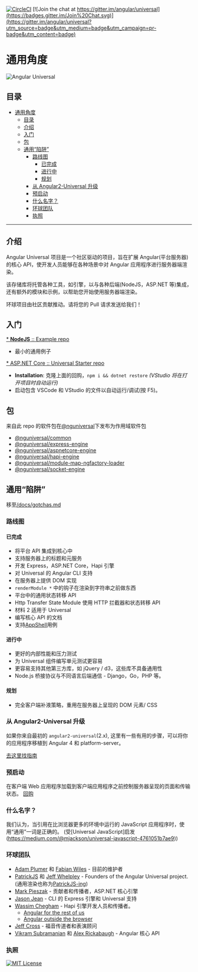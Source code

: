 [![CircleCI](https://circleci.com/gh/angular/universal/tree/master.svg?style=shield)](https://circleci.com/gh/angular/universal/tree/master)
[![Join the chat at https://gitter.im/angular/universal](https://badges.gitter.im/Join%20Chat.svg)](https://gitter.im/angular/universal?utm_source=badge&utm_medium=badge&utm_campaign=pr-badge&utm_content=badge)

# 通用角度

![Angular Universal](https://angular.io/generated/images/marketing/concept-icons/universal.png)

## 目录

- [通用角度](#%E9%80%9A%E7%94%A8%E8%A7%92%E5%BA%A6)
  - [目录](#%E7%9B%AE%E5%BD%95)
  - [介绍](#%E4%BB%8B%E7%BB%8D)
  - [入门](#%E5%85%A5%E9%97%A8)
  - [包](#%E5%8C%85)
  - [通用“陷阱”](#%E9%80%9A%E7%94%A8%E9%99%B7%E9%98%B1)
    - [路线图](#%E8%B7%AF%E7%BA%BF%E5%9B%BE)
      - [已完成](#%E5%B7%B2%E5%AE%8C%E6%88%90)
      - [进行中](#%E8%BF%9B%E8%A1%8C%E4%B8%AD)
      - [规划](#%E8%A7%84%E5%88%92)
    - [从 Angular2-Universal 升级](#%E4%BB%8E-angular2-universal-%E5%8D%87%E7%BA%A7)
    - [预启动](#%E9%A2%84%E5%90%AF%E5%8A%A8)
    - [什么名字？](#%E4%BB%80%E4%B9%88%E5%90%8D%E5%AD%97)
    - [环球团队](#%E7%8E%AF%E7%90%83%E5%9B%A2%E9%98%9F)
    - [执照](#%E6%89%A7%E7%85%A7)

---

## 介绍

Angular Universal 项目是一个社区驱动的项目，旨在扩展 Angular(平台服务器)的核心 API，使开发人员能够在各种场景中对 Angular 应用程序进行服务器端渲染。

该存储库将托管各种工具，如引擎，以与各种后端(NodeJS，ASP.NET 等)集成，还有额外的模块和示例，以帮助您开始使用服务器端渲染。

环球项目由社区贡献推动。请将您的 Pull 请求发送给我们！

## 入门

[\* **NodeJS** :: Example repo](https://github.com/angular/universal-starter)

- 最小的通用例子

[\* ASP.NET Core :: Universal Starter repo](https://github.com/MarkPieszak/aspnetcore-angular2-universal)

- **Installation**: 克隆上面的回购，`npm i && dotnet restore` _(VStudio 将在打开项目时自动运行)_
- 启动包含 VSCode 和 VStudio 的文件以自动运行/调试(按 F5)。

## 包

来自此 repo 的软件包在[@nguniversal](https://www.npmjs.com/search?q=%40nguniversal)下发布为作用域软件包

- [@nguniversal/common](/modules/common/README.md)
- [@nguniversal/express-engine](/modules/express-engine/README.md)
- [@nguniversal/aspnetcore-engine](/modules/aspnetcore-engine/README.md)
- [@nguniversal/hapi-engine](/modules/hapi-engine/README.md)
- [@nguniversal/module-map-ngfactory-loader](/modules/module-map-ngfactory-loader)
- [@nguniversal/socket-engine](/modules/socket-engine)

## 通用“陷阱”

移至[/docs/gotchas.md](/docs/gotchas.md)

### 路线图

#### 已完成

- 将平台 API 集成到核心中
- 支持服务器上的标题和元服务
- 开发 Express，ASP.NET Core，Hapi 引擎
- 对 Universal 的 Angular CLI 支持
- 在服务器上提供 DOM 实现
- `renderModule *` 中的钩子在渲染到字符串之前做东西
- 平台中的通用状态转移 API
- Http Transfer State Module 使用 HTTP 拦截器和状态转移 API
- 材料 2 适用于 Universal
- 编写核心 API 的文档
- 支持[AppShell](https://developers.google.com/web/updates/2015/11/app-shell)用例

#### 进行中

- 更好的内部性能和压力测试
- 为 Universal 组件编写单元测试更容易
- 更容易支持其他第三方库，如 jQuery / d3，这些库不具备通用性
- Node.js 桥接协议与不同语言后端通信 - Django，Go，PHP 等。

#### 规划

- 完全客户端补液策略，重用在服务器上呈现的 DOM 元素/ CSS

### 从 Angular2-Universal 升级

如果你来自最初的 `angular2-universal`(2.x), 这里有一些有用的步骤，可以将你的应用程序移植到 Angular 4 和 platform-server。

[去这里找指南](/docs/angular2-universal-migration.md)

### 预启动

在客户端 Web 应用程序加载到客户端应用程序之前控制服务器呈现的页面和传输状态。 [回购](https://github.com/angular/preboot)

### 什么名字？

我们认为，当引用在比浏览器更多的环境中运行的 JavaScript 应用程序时，使用“通用”一词是正确的。 (受[Universal JavaScript]启发(https://medium.com/@mjackson/universal-javascript-4761051b7ae9))

### 环球团队

- [Adam Plumer](https://github.com/CaerusKaru) 和 [Fabian Wiles](https://github.com/Toxicable) - 目前的维护者
- [PatrickJS](https://twitter.com/gdi2290) 和 [Jeff Whelpley](https://twitter.com/jeffwhelpley) - Founders of the Angular Universal project. (通用渲染也称为[PatrickJS-ing](https://twitter.com/jeffbcross/status/846512930971516928))
- [Mark Pieszak](https://twitter.com/MarkPieszak) - 贡献者和传播者，ASP.NET 核心引擎
- [Jason Jean](https://github.com/FrozenPandaz) - CLI 的 Express 引擎和 Universal 支持
- [Wassim Chegham](https://twitter.com/manekinekko) - Hapi 引擎开发人员和传播者。
  - [Angular for the rest of us](https://medium.com/google-developer-experts/angular-universal-for-the-rest-of-us-922ca8bac84)
  - [Angular outside the browser](http://slides.com/wassimchegham/angular2-universal#/)
- [Jeff Cross](https://twitter.com/jeffbcross) - 福音传道者和表演顾问
- [Vikram Subramanian](https://twitter.com/vikerman) 和 [Alex Rickabaugh](https://github.com/alxhub) - Angular 核心 API

### 执照

[![MIT License](https://img.shields.io/badge/license-MIT-blue.svg?style=flat)](/LICENSE)

